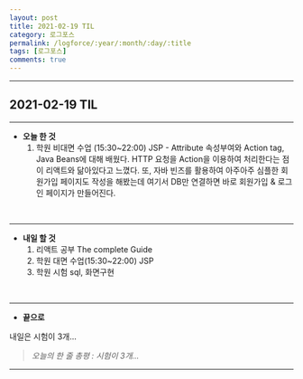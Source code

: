 ```yaml
---
layout: post
title: 2021-02-19 TIL
category: 로그포스
permalink: /logforce/:year/:month/:day/:title
tags: [로그포스]
comments: true
---
```


---

## 2021-02-19 TIL

---

- **오늘 한 것**
  1. 학원 비대면 수업 (15:30~22:00) JSP - Attribute 속성부여와 Action tag, Java Beans에 대해 배웠다. HTTP 요청을 Action을 이용하여 처리한다는 점이 리액트와 닮아있다고 느꼈다. 또, 자바 빈즈를 활용하여 아주아주 심플한 회원가입 페이지도 작성을 해봤는데 여기서 DB만 연결하면 바로 회원가입 & 로그인 페이지가 만들어진다. 

<br>

---

- **내일 할 것**
  1. 리액트 공부 The complete Guide
  2. 학원 대면 수업(15:30~22:00) JSP
  3. 학원 시험 sql, 화면구현

<br>

---

- **끝으로**

내일은 시험이 3개...

> _오늘의 한 줄 총평 : 시험이 3개..._

---
